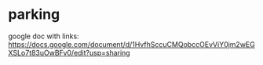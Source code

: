 # parking

google doc with links: https://docs.google.com/document/d/1HvfhSccuCMQobccOEvViY0jm2wEGXSLo7t83uOwBFv0/edit?usp=sharing
